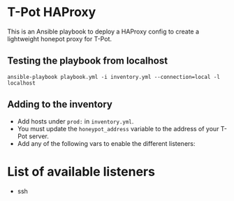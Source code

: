 # T-Pot HAProxy
This is an Ansible playbook to deploy a HAProxy config to create a lightweight honepot proxy for T-Pot.

## Testing the playbook from localhost
`ansible-playbook playbook.yml -i inventory.yml --connection=local -l localhost`

## Adding to the inventory
- Add hosts under `prod:` in `inventory.yml`.
- You must update the `honeypot_address` variable to the address of your T-Pot server.
- Add any of the following vars to enable the different listeners:

# List of available listeners
- ssh
